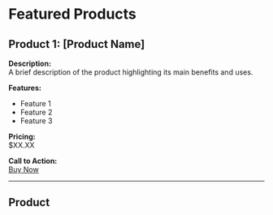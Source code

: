 # Featured Products

## Product 1: [Product Name]
**Description:**  
A brief description of the product highlighting its main benefits and uses.

**Features:**
- Feature 1
- Feature 2
- Feature 3

**Pricing:**  
$XX.XX

**Call to Action:**  
[Buy Now](#)

---

## Product 
